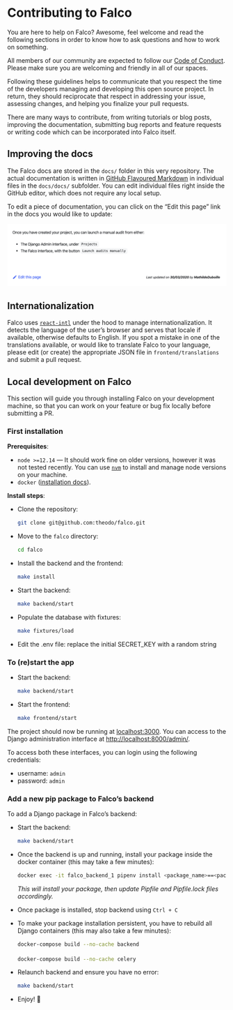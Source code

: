 # Contributing to Falco

You are here to help on Falco? Awesome, feel welcome and read the following sections in order to know how to ask questions and how to work on something.

All members of our community are expected to follow our [Code of Conduct](./CODE_OF_CONDUCT.md). Please make sure you are welcoming and friendly in all of our spaces.

Following these guidelines helps to communicate that you respect the time of the developers managing and developing this open source project. In return, they should reciprocate that respect in addressing your issue, assessing changes, and helping you finalize your pull requests.

There are many ways to contribute, from writing tutorials or blog posts, improving the documentation, submitting bug reports and feature requests or writing code which can be incorporated into Falco itself.

## Improving the docs

The Falco docs are stored in the `docs/` folder in this very repository. The actual documentation is written in [GitHub Flavoured Markdown](https://github.github.com/gfm/) in individual files in the `docs/docs/` subfolder. You can edit individual files right inside the GitHub editor, which does not require any local setup.

To edit a piece of documentation, you can click on the “Edit this page” link in the docs you would like to update:

![Edit this doc button](/docs/static/img/edit-docs.png)

## Internationalization

Falco uses [`react-intl`](https://github.com/formatjs/react-intl) under the hood to manage internationalization. It detects the language of the user’s browser and serves that locale if available, otherwise defaults to English.
If you spot a mistake in one of the translations available, or would like to translate Falco to your language, please edit (or create) the appropriate JSON file in `frontend/translations` and submit a pull request.

## Local development on Falco

This section will guide you through installing Falco on your development machine, so that you can work on your feature or bug fix locally before submitting a PR.

### First installation

**Prerequisites**:

- `node >=12.14` — It should work fine on older versions, however it was not tested recently. You can use [`nvm`](https://github.com/nvm-sh/nvm) to install and manage node versions on your machine.
- `docker` ([installation docs](https://docs.docker.com/install/)).

**Install steps**:

- Clone the repository:
  ```bash
  git clone git@github.com:theodo/falco.git
  ```
- Move to the `falco` directory:
  ```bash
  cd falco
  ```
- Install the backend and the frontend:
  ```bash
  make install
  ```
- Start the backend:
  ```bash
  make backend/start
  ```
- Populate the database with fixtures:
  ```bash
  make fixtures/load
  ```
- Edit the .env file: replace the initial SECRET_KEY with a random string

### To (re)start the app

- Start the backend:
  ```bash
  make backend/start
  ```
- Start the frontend:

  ```bash
  make frontend/start
  ```

The project should now be running at [localhost:3000](http://localhost:3000). You can access to the Django administration interface at [http://localhost:8000/admin/](http://localhost:8000/admin/).

To access both these interfaces, you can login using the following credentials:

- username: `admin`
- password: `admin`

### Add a new pip package to Falco’s backend

To add a Django package in Falco’s backend:

- Start the backend:

  ```sh
  make backend/start
  ```

- Once the backend is up and running, install your package inside the docker container (this may take a few minutes):

  ```sh
  docker exec -it falco_backend_1 pipenv install <package_name>==<package_version>
  ```

  _This will install your package, then update Pipfile and Pipfile.lock files accordingly._

- Once package is installed, stop backend using `Ctrl + C`

- To make your package installation persistent, you have to rebuild all Django containers (this may also take a few minutes):

  ```sh
  docker-compose build --no-cache backend

  docker-compose build --no-cache celery
  ```

- Relaunch backend and ensure you have no error:
  ```sh
  make backend/start
  ```
- Enjoy! 🎉
